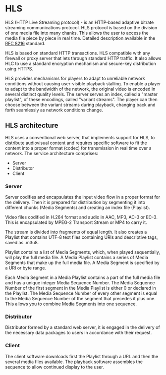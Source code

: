 # HLS

HLS (HTTP Live Streaming protocol) - is an HTTP-based adaptive bitrate streaming communications protocol. HLS protocol is based on the division of one media file into many chanks. This allows the user to access the media file piece by piece in real time. Detailed description available in the [RFC 8216][RFC] standard.

HLS is based on standard HTTP transactions. HLS compatible with any firewall or proxy server that lets through standard HTTP traffic. It also allows HLC to use a standard encryption mechanism and secure-key distribution using HTTPS.

HLS provides mechanisms for players to adapt to unreliable network conditions without causing user-visible playback stalling. To enable a player to adapt to the bandwidth of the network, the original video is encoded in several distinct quality levels. The server serves an index, called a "master playlist", of these encodings, called "variant streams". The player can then choose between the variant streams during playback, changing back and forth seamlessly as network conditions change.

## HLS architecture

HLS uses a conventional web server, that implements support for HLS, to distribute audiovisual content and requires specific software to fit the content into a proper format (codec) for transmission in real time over a network. The service architecture comprises:

- Server
- Distributor
- Client

### Server 

Server codifies and encapsulates the input video flow in a proper format for the delivery. Then it is prepared for distribution by segmenting it into different chunks (Media Segments) and creating an index file (Playlist). 

Video files codified in H.264 format and audio in AAC, MP3, AC-3 or EC-3. This is encapsulated by MPEG-2 Transport Stream or MP4 to carry it.

The stream is divided into fragments of equal length. It also creates a Playlist that contains UTF-8 text files containing URIs and descriptive tags, saved as .m3u8.

Playlist contains a list of Media Segments, which, when played sequentially, will play the full media file. A Media Playlist contains a series of Media Segments that make up the full media file. A Media Segment is specified by a URI or byte range.

Each Media Segment in a Media Playlist contains a part of the full media file and has a unique integer Media Sequence Number. The Media Sequence Number of the first segment in the Media Playlist is either 0 or declared in the Playlist. The Media Sequence Number of every other segment is equal to the Media Sequence Number of the segment that precedes it plus one. This allows you to combine Media Segments into one sequence.

### Distributor

Distributor formed by a standard web server, it is engaged in the delivery of the necessary data packages to users in accordance with their request.

### Client

The client software downloads first the Playlist through a URL and then the several media files available. The playback software assembles the sequence to allow continued display to the user.


[//]: Links
[RFC]: https://www.rfc-editor.org/rfc/rfc8216
